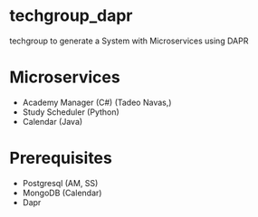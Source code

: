# techgroup_dapr
techgroup to generate a System with Microservices using DAPR
# Microservices

- Academy Manager (C#) (Tadeo Navas,)
- Study Scheduler (Python)
- Calendar (Java)

# Prerequisites

- Postgresql (AM, SS)
- MongoDB (Calendar)
- Dapr


